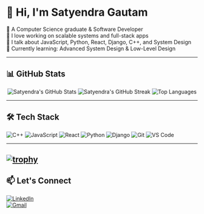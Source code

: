 # 👋 Hi, I'm Satyendra Gautam

🚀 A Computer Science graduate & Software Developer  
🧠 I love working on scalable systems and full-stack apps  
💬 I talk about JavaScript, Python, React, Django, C++, and System Design  
🌱 Currently learning: Advanced System Design & Low-Level Design

---

## 📊 GitHub Stats

<!-- Stats Cards -->
<p align="center">
  <img src="https://github-readme-stats.vercel.app/api?username=satyendragautam901&show_icons=true&theme=radical" alt="Satyendra's GitHub Stats" />
  <img src="https://github-readme-streak-stats.herokuapp.com/?user=satyendragautam901&theme=radical" alt="Satyendra's GitHub Streak" />
  <img src="https://github-readme-stats.vercel.app/api/top-langs/?username=satyendragautam901&layout=compact&theme=radical" alt="Top Languages" />
</p>

---

## 🛠️ Tech Stack

![C++](https://img.shields.io/badge/-C++-00599C?style=flat-square&logo=cplusplus)
![JavaScript](https://img.shields.io/badge/-JavaScript-black?style=flat-square&logo=javascript)
![React](https://img.shields.io/badge/-React-black?style=flat-square&logo=react)
![Python](https://img.shields.io/badge/-Python-blue?style=flat-square\&logo=python)
![Django](https://img.shields.io/badge/-Django-092E20?style=flat-square&logo=django)
![Git](https://img.shields.io/badge/-Git-black?style=flat-square&logo=git)
![VS Code](https://img.shields.io/badge/-VS%20Code-007ACC?style=flat-square&logo=visual-studio-code)

---


[![trophy](https://github-profile-trophy.vercel.app/?username=satyendragautam901&theme=onedark)](https://github.com/ryo-ma/github-profile-trophy)
---

## 📫 Let's Connect

[![LinkedIn](https://img.shields.io/badge/LinkedIn-blue?style=flat-square&logo=linkedin)](https://www.linkedin.com/in/satyendra-gautam-525220244)  
[![Gmail](https://img.shields.io/badge/Gmail-red?style=flat-square&logo=gmail&logoColor=white)](mailto:satyendragautamm623@gmail.com)
